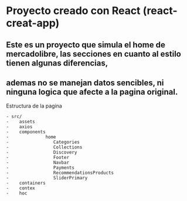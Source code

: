 # Proyecto creado con React (react-creat-app)

## Este es un proyecto que simula el home de mercadolibre, las secciones en cuanto al estilo tienen algunas diferencias,
## ademas no se manejan datos sencibles, ni ninguna logica que afecte a la pagina  original.

Estructura de la pagina 

    - src/
    -    assets
    -    axios
    -    components
    -              home  
    -                 Categories
    -                 Collections
    -                 Discovery
    -                 Footer
    -                 Navbar
    -                 Payments
    -                 RecommendationsProducts
    -                 SliderPrimary
    -    containers
    -    contex
    -    hoc

      
